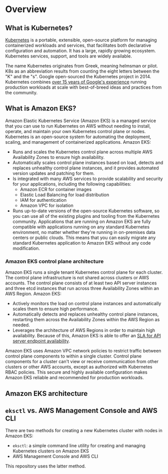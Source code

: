 # Overview

## What is Kubernetes?

[Kubernetes](https://kubernetes.io) is a portable, extensible, open-source platform for managing containerized workloads and services, that facilitates both declarative configuration and automation. It has a large, rapidly growing ecosystem. Kubernetes services, support, and tools are widely available.

The name Kubernetes originates from Greek, meaning helmsman or pilot. K8s as an abbreviation results from counting the eight letters between the "K" and the "s". Google open-sourced the Kubernetes project in 2014. Kubernetes combines [over 15 years of Google's experience](https://kubernetes.io/blog/2015/04/borg-predecessor-to-kubernetes) running production workloads at scale with best-of-breed ideas and practices from the community.

## What is Amazon EKS?

Amazon Elastic Kubernetes Service (Amazon EKS) is a managed service that you can use to run Kubernetes on AWS without needing to install, operate, and maintain your own Kubernetes control plane or nodes. Kubernetes is an open-source system for automating the deployment, scaling, and management of containerized applications. Amazon EKS:
* Runs and scales the Kubernetes control plane across multiple AWS Availability Zones to ensure high availability.
* Automatically scales control plane instances based on load, detects and replaces unhealthy control plane instances, and it provides automated version updates and patching for them.
* Is integrated with many AWS services to provide scalability and security for your applications, including the following capabilities:
  * Amazon ECR for container images
  * Elastic Load Balancing for load distribution
  * IAM for authentication
  * Amazon VPC for isolation
* Runs up-to-date versions of the open-source Kubernetes software, so you can use all of the existing plugins and tooling from the Kubernetes community. Applications that are running on Amazon EKS are fully compatible with applications running on any standard Kubernetes environment, no matter whether they're running in on-premises data centers or public clouds. This means that you can easily migrate any standard Kubernetes application to Amazon EKS without any code modification.

### Amazon EKS control plane architecture

Amazon EKS runs a single tenant Kubernetes control plane for each cluster. The control plane infrastructure is not shared across clusters or AWS accounts. The control plane consists of at least two API server instances and three etcd instances that run across three Availability Zones within an AWS Region. Amazon EKS:
* Actively monitors the load on control plane instances and automatically scales them to ensure high performance.
* Automatically detects and replaces unhealthy control plane instances, restarting them across the Availability Zones within the AWS Region as needed.
* Leverages the architecture of AWS Regions in order to maintain high availability. Because of this, Amazon EKS is able to offer an [SLA for API server endpoint availability](http://aws.amazon.com/eks/sla).

Amazon EKS uses Amazon VPC network policies to restrict traffic between control plane components to within a single cluster. Control plane components for a cluster can't view or receive communication from other clusters or other AWS accounts, except as authorized with Kubernetes RBAC policies. This secure and highly available configuration makes Amazon EKS reliable and recommended for production workloads.

## Amazon EKS architecture

<!-- Add architecture diagram -->

## `eksctl` vs. AWS Management Console and AWS CLI

There are two methods for creating a new Kubernetes cluster with nodes in Amazon EKS:
* `eksctl`: a simple command line utility for creating and managing Kubernetes clusters on Amazon EKS
* AWS Management Console and AWS CLI

This repository uses the latter method.
